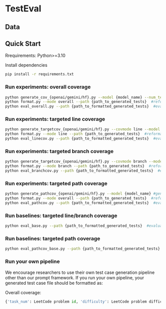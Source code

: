 # TestEval

## Data

## Quick Start

Rrequirements: Python>=3.10

Install dependencies

```bash
pip install -r requirements.txt
```

### Run experiments: overall coverage

```bash
python generate_cov_{openai/gemini/hf}.py --model {model_name} --num_tests 20  #generate raw test cases
python format.py --mode overall --path {path_to_generated_tests}  #reformat test cases
python eval_overall.py --path {path_to_formatted_generated_tests}  #evaluate correctness and coverage metrics
```

### Run experiments: targeted line coverage

```bash
python generate_targetcov_{openai/gemini/hf}.py --covmode line --model {model_name} #generate raw test cases
python format.py --mode line --path {path_to_generated_tests}  #reformat test cases
python eval_linecov.py --path {path_to_formatted_generated_tests}  #evaluate correctness and coverage metrics
```

### Run experiments: targeted branch coverage

```bash
python generate_targetcov_{openai/gemini/hf}.py --covmode branch --model {model_name} #generate raw test cases
python format.py --mode branch --path {path_to_generated_tests}  #reformat test cases
python eval_branchcov.py --path {path_to_formatted_generated_tests}  #evaluate correctness and coverage metrics
```

### Run experiments: targeted path coverage

```bash
python generate_pathcov_{openai/gemini/hf}.py --model {model_name} #generate raw test cases
python format.py --mode overall --path {path_to_generated_tests}  #reformat test cases
python eval_pathcov.py --path {path_to_formatted_generated_tests}  #evaluate correctness and coverage metrics
```

### Run baselines: targeted line/branch coverage

```bash
python eval_base.py --path {path_to_formatted_generated_tests}  #evaluate targeted line/branch coverage for baselines: use the test cases generate from the overall coverage task
```

### Run baselines: targeted path coverage

```bash
python eval_pathcov_base.py --path {path_to_formatted_generated_tests}  #evaluate targeted line/branch coverage for baselines: use the test cases generate from the overall coverage task
```

### Run your own pipeline

We encourage researchers to use their own test case generation pipeline other than our prompt framework. If you run your own pipeline, your generated test case file should be formatted as:

Overall coverage:

```python
{'task_num': LeetCode problem id, 'difficulty': LeetCode problem difficulty, 'func_name': solution function name, 'code': solution code, 'tests'; list of generated test cases}
```

